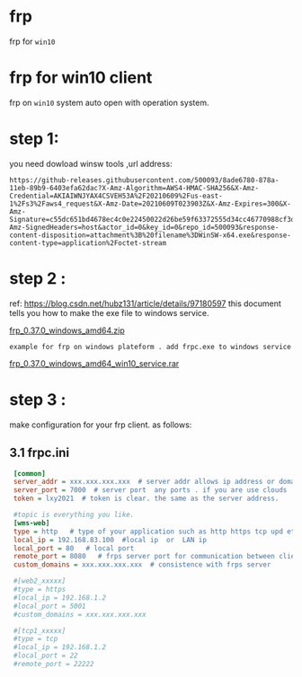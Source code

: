 # frp
frp for `win10`


# frp for win10 client

frp on `win10` system auto open with operation system. 

# step 1:

you need dowload winsw tools ,url address: 
``` 
https://github-releases.githubusercontent.com/500093/8ade6780-878a-11eb-89b9-6403efa62dac?X-Amz-Algorithm=AWS4-HMAC-SHA256&X-Amz-Credential=AKIAIWNJYAX4CSVEH53A%2F20210609%2Fus-east-1%2Fs3%2Faws4_request&X-Amz-Date=20210609T023903Z&X-Amz-Expires=300&X-Amz-Signature=c55dc651bd4678ec4c0e22450022d26be59f63372555d34cc46770988cf3d990&X-Amz-SignedHeaders=host&actor_id=0&key_id=0&repo_id=500093&response-content-disposition=attachment%3B%20filename%3DWinSW-x64.exe&response-content-type=application%2Foctet-stream
```

# step 2 :
ref: https://blog.csdn.net/hubz131/article/details/97180597  this document tells you how to make the exe file to windows service.

[frp_0.37.0_windows_amd64.zip](https://github.com/glodenfish/frp/raw/main/frp_0.37.0_windows_amd64.zip)

```rar
example for frp on windows plateform . add frpc.exe to windows service

```

[frp_0.37.0_windows_amd64_win10_service.rar](https://github.com/glodenfish/frp/blob/main/frp_0.37.0_windows_amd64_win10_service.rar)
# step 3 :
make configuration for your frp client. as follows:

## 3.1 frpc.ini

```ini
 [common]
 server_addr = xxx.xxx.xxx.xxx  # server addr allows ip address or domain name
 server_port = 7000  # server port  any ports . if you are use clouds  needs open privileges for your ports. pay attention to firewalld. 
 token = lxy2021  # token is clear. the same as the server address. 

 #topic is everything you like.
 [wms-web]  
 type = http   # type of your application such as http https tcp upd etc.
 local_ip = 192.168.83.100  #local ip  or  LAN ip
 local_port = 80   # local port
 remote_port = 8080   # frps server port for communication between client and server.
 custom_domains = xxx.xxx.xxx.xxx  # consistence with frps server

 #[web2_xxxxx]
 #type = https
 #local_ip = 192.168.1.2
 #local_port = 5001
 #custom_domains = xxx.xxx.xxx.xxx

 #[tcp1_xxxxx]
 #type = tcp
 #local_ip = 192.168.1.2
 #local_port = 22
 #remote_port = 22222
 
```




